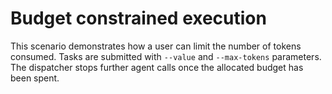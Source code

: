 # Budget constrained execution

This scenario demonstrates how a user can limit the number of tokens consumed. Tasks are submitted with `--value` and `--max-tokens` parameters. The dispatcher stops further agent calls once the allocated budget has been spent.
